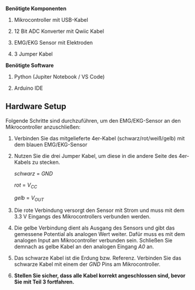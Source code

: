 **Benötigte Komponenten**

1. Mikrocontroller mit USB-Kabel

2. 12 Bit ADC Konverter mit Qwiic Kabel

3. EMG/EKG Sensor mit Elektroden

4. 3 Jumper Kabel

**Benötigte Software**

1. Python (Jupiter Notebook / VS Code)

2. Arduino IDE


## **Hardware Setup**

Folgende Schritte sind durchzuführen, um den EMG/EKG-Sensor an den Mikrocontroller anzuschließen:
    
1. Verbinden Sie das mitgelieferte 4er-Kabel (schwarz/rot/weiß/gelb) mit dem blauen EMG/EKG-Sensor

2. Nutzen Sie die drei Jumper Kabel, um diese in die andere Seite des 4er-Kabels zu stecken.

    *schwarz* = *GND*

    *rot* = *V<sub>CC</sub>*

    *gelb* = *V<sub>OUT</sub>*

3. Die rote Verbindung versorgt den Sensor mit Strom und muss mit dem 3.3 V Eingangs des Mikrocontrollers verbunden werden.

4. Die gelbe Verbindung dient als Ausgang des Sensors und gibt das gemessene Potential als analogen Wert weiter. Dafür muss es mit dem analogen Input am Mikrocontroller verbunden sein. Schließen Sie demnach as gelbe Kabel an den analogen Eingang *A0* an.

5. Das schwarze Kabel ist die Erdung bzw. Referenz. Verbinden Sie das schwarze Kabel mit einem der *GND* Pins am Mikrocontroller.

6. **Stellen Sie sicher, dass alle Kabel korrekt angeschlossen sind, bevor Sie mit Teil 3 fortfahren.**